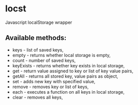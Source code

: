 # locst
Javascript localStorage wrapper

## Available methods:
- keys - list of saved keys,
- empty - returns whether local storage is empty,
- count - number of saved keys,
- keyExists - returns whether key exists in local storage,
- get - return value assigned to key or list of key value pairs,
- getAll - returns all stored key, value pairs as object,
- set - adds new key with specified value,
- remove - removes key or list of keys,
- each - executes a function on all keys in local storage,
- clear - removes all keys,
